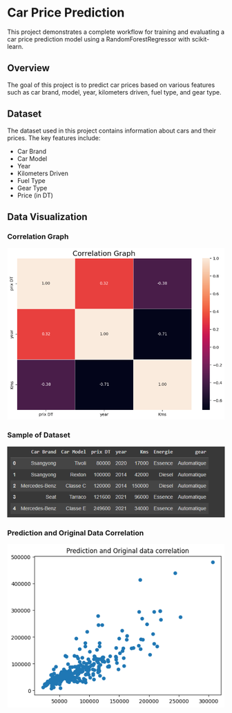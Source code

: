 # Car Price Prediction

This project demonstrates a complete workflow for training and evaluating a car price prediction model using a RandomForestRegressor with scikit-learn.

## Overview

The goal of this project is to predict car prices based on various features such as car brand, model, year, kilometers driven, fuel type, and gear type.

## Dataset

The dataset used in this project contains information about cars and their prices. The key features include:
- Car Brand
- Car Model
- Year
- Kilometers Driven
- Fuel Type
- Gear Type
- Price (in DT)


## Data Visualization

### Correlation Graph

![Correlation Graph](assets/correlation.png)

### Sample of Dataset

![Sample of Dataset](assets/sample_of_dataset.png)

### Prediction and Original Data Correlation

![Prediction and Original Data Correlation](assets/Prediction_and_Original_data_correlation.png)

